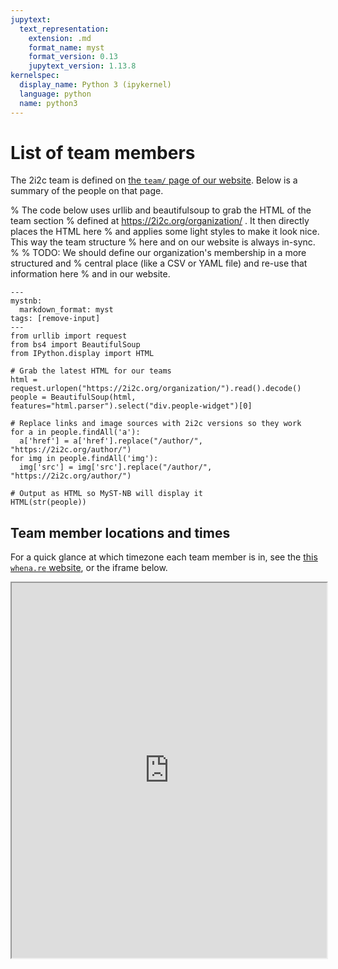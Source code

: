 ```yaml
---
jupytext:
  text_representation:
    extension: .md
    format_name: myst
    format_version: 0.13
    jupytext_version: 1.13.8
kernelspec:
  display_name: Python 3 (ipykernel)
  language: python
  name: python3
---
```


# List of team members

The 2i2c team is defined on [the `team/` page of our website](https://2i2c.org/organization/).
Below is a summary of the people on that page.

% The code below uses urllib and beautifulsoup to grab the HTML of the team section
% defined at https://2i2c.org/organization/ . It then directly places the HTML here
% and applies some light styles to make it look nice. This way the team structure
% here and on our website is always in-sync.
%
% TODO: We should define our organization's membership in a more structured and
%   central place (like a CSV or YAML file) and re-use that information here
%   and in our website.

<style>
.people-widget .avatar {
    width: 100%;
    max-width: 150px;
    height: auto;
    text-align: center;
}

.avatar-circle {
    border-radius: 50%;
}

.avatar {
  margin: 0px auto;
  object-fit: cover;
}

.people-person {
    width: 25%;
}

.people-person img {
    border-radius: 10em;
}

.people-person h1 {
    font-size: 1.5rem;
}

.portrait-title h2 {
    font-size: 1rem;
    margin-top: 1rem;
    text-rendering: optimizelegibility;
    text-align: center;
}

.portrait-title h3 {
    font-size: .7rem;
    font-weight: 300;
    color: rgba(0,0,0,.54);
    margin: 0 0 10px;
    display: block;
    font-family: montserrat,sans-serif;
    line-height: 1.25;
    text-rendering: optimizelegibility;
    text-align: center;
}


.people-person ul {
    list-style: none;
    display: flex;
    gap: 0.5rem;
    justify-content: center;
    padding: 0;
}
</style>

```{code-cell} ipython3
---
mystnb:
  markdown_format: myst
tags: [remove-input]
---
from urllib import request
from bs4 import BeautifulSoup
from IPython.display import HTML

# Grab the latest HTML for our teams
html = request.urlopen("https://2i2c.org/organization/").read().decode()
people = BeautifulSoup(html, features="html.parser").select("div.people-widget")[0]

# Replace links and image sources with 2i2c versions so they work
for a in people.findAll('a'):
  a['href'] = a['href'].replace("/author/", "https://2i2c.org/author/")
for img in people.findAll('img'):
  img['src'] = img['src'].replace("/author/", "https://2i2c.org/author/")

# Output as HTML so MyST-NB will display it
HTML(str(people))
```

## Team member locations and times

For a quick glance at which timezone each team member is in, see the [this `whena.re` website](https://whena.re/2i2c-engineering-team), or the iframe below.

<div class="full-width">
    <iframe style="width: 100%; height: 600px" src="https://whena.re/2i2c-engineering-team" />
</div>
